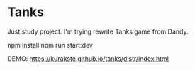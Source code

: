 # Tanks
Just study project. I'm trying rewrite Tanks game from Dandy. 

npm install
npm run start:dev

DEMO: https://kurakste.github.io/tanks/distr/index.html

